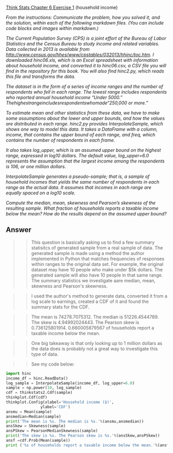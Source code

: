 [Think Stats Chapter 6 Exercise 1](http://greenteapress.com/thinkstats2/html/thinkstats2007.html#toc60) (household income)

*From the instructions: Communicate the problem, how you solved it, and the solution, within each of the following markdown files. (You can include code blocks and images within markdown.)*

*The Current Population Survey (CPS) is a joint effort of the Bureau of Labor Statistics and the Census Bureau to study income and related variables. Data collected in 2013 is available from http://www.census.gov/hhes/www/cpstables/032013/hhinc/toc.htm. I downloaded hinc06.xls, which is an Excel spreadsheet with information about household income, and converted it to hinc06.csv, a CSV file you will find in the repository for this book. You will also find hinc2.py, which reads this file and transforms the data.*  

*The dataset is in the form of a series of income ranges and the number of respondents who fell in each range. The lowest range includes respondents who reported annual household income “Under $5000.” The highest range includes respondents who made “$250,000 or more.”*  

*To estimate mean and other statistics from these data, we have to make some assumptions about the lower and upper bounds, and how the values are distributed in each range. hinc2.py provides InterpolateSample, which shows one way to model this data. It takes a DataFrame with a column, income, that contains the upper bound of each range, and freq, which contains the number of respondents in each frame.*  

*It also takes log_upper, which is an assumed upper bound on the highest range, expressed in log10 dollars. The default value, log_upper=6.0 represents the assumption that the largest income among the respondents is 106, or one million dollars.*  

*InterpolateSample generates a pseudo-sample; that is, a sample of household incomes that yields the same number of respondents in each range as the actual data. It assumes that incomes in each range are equally spaced on a log10 scale.*  

*Compute the median, mean, skewness and Pearson’s skewness of the resulting sample. What fraction of households reports a taxable income below the mean? How do the results depend on the assumed upper bound?*  

## Answer

>> This question is basically asking us to find a few summary statisitcs of generated sample from a real sample of data. The generated sample is made using a method the author implemented in Python that matches frequencies of responses within ranges to the original data set. For example, the original dataset may have 10 people who make under $5k dollars. The generated sample will also have 10 people in that same range. The summary statistics we investigate aare median, mean, skewness and Pearson's skewness.  

>> I used the author's method to generate data, converted it from a log scale to earnings, created a CDF of it and found the summary stats for the CDF.

>> The mean is 74278.7075312. The median is 51226.4544789. The skew is 4.94992024443. The Pearson skew is 0.736125801914. 0.660005879567 of households report a taxable income below the mean.

>> One big takeaway is that only looking up to 1 million dollars as the data does is probably not a great way to investigate this type of data.  

>> See my code below:

```python
import hinc
income_df = hinc.ReadData()
log_sample = InterpolateSample(income_df, log_upper=6.0)
sample = np.power(10, log_sample)
cdf = thinkstats2.Cdf(sample)
thinkplot.Cdf(cdf)
thinkplot.Config(xlabel='Household income ($)',
               ylabel='CDF')
ansmu = Mean(sample)
ansmedian=Median(sample)
print('The mean is %s. The median is %s.'%(ansmu,ansmedian))
ansSkew = Skewness(sample)
ansPSkew = PearsonMedianSkewness(sample)
print('The skew is %s. The Pearson skew is %s.'%(ansSkew,ansPSkew))
ansf =cdf.Prob(Mean(sample))
print ('%s of households report a taxable income below the mean.'%(ansf))
```



